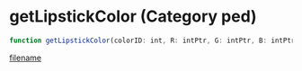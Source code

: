 # getLipstickColor (Category ped)

```js
function getLipstickColor(colorID: int, R: intPtr, G: intPtr, B: intPtr): Array
```

[filename](getLipstickColor_m.md ':include')